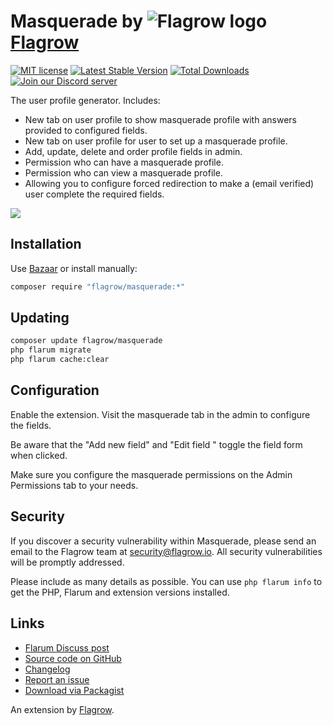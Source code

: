 # Masquerade by ![Flagrow logo](https://avatars0.githubusercontent.com/u/16413865?v=3&s=20) [Flagrow](https://discuss.flarum.org/d/1832)

[![MIT license](https://img.shields.io/badge/license-MIT-blue.svg)](https://github.com/flagrow/masquerade/blob/master/LICENSE.md) [![Latest Stable Version](https://img.shields.io/packagist/v/flagrow/masquerade.svg)](https://packagist.org/packages/flagrow/masquerade) [![Total Downloads](https://img.shields.io/packagist/dt/flagrow/masquerade.svg)](https://packagist.org/packages/flagrow/masquerade) [![Join our Discord server](https://discordapp.com/api/guilds/240489109041315840/embed.png)](https://flagrow.io/join-discord)

The user profile generator. Includes:

- New tab on user profile to show masquerade profile with answers provided to configured fields.
- New tab on user profile for user to set up a masquerade profile.
- Add, update, delete and order profile fields in admin.
- Permission who can have a masquerade profile.
- Permission who can view a masquerade profile.
- Allowing you to configure forced redirection to make a (email verified) user complete the required fields.

![](https://discuss.hyn.me/assets/files/2017-05-16/1494967396-0-masquerade-demo.gif)

## Installation

Use [Bazaar](https://discuss.flarum.org/d/5151) or install manually:

```bash
composer require "flagrow/masquerade:*"
```

## Updating

```bash
composer update flagrow/masquerade
php flarum migrate
php flarum cache:clear
```

## Configuration

Enable the extension. Visit the masquerade tab in the admin to configure the fields. 

Be aware that the "Add new field" and "Edit field <foo>" toggle the field form when clicked.

Make sure you configure the masquerade permissions on the Admin Permissions tab to your needs.

## Security

If you discover a security vulnerability within Masquerade, please send an email to the Flagrow team at security@flagrow.io. All security vulnerabilities will be promptly addressed.

Please include as many details as possible. You can use `php flarum info` to get the PHP, Flarum and extension versions installed.

## Links

- [Flarum Discuss post](https://discuss.flarum.org/d/5791)
- [Source code on GitHub](https://github.com/flagrow/masquerade)
- [Changelog](https://github.com/flagrow/masquerade/blob/master/CHANGELOG.md)
- [Report an issue](https://github.com/flagrow/masquerade/issues)
- [Download via Packagist](https://packagist.org/packages/flagrow/masquerade)

An extension by [Flagrow](https://flagrow.io/).
